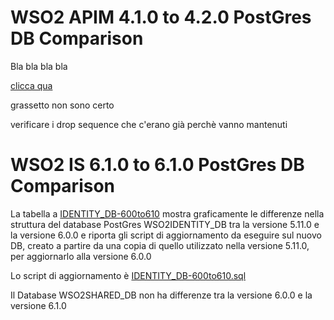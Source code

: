 # WSO2 APIM 4.1.0 to 4.2.0 PostGres DB Comparison

Bla bla bla bla

<a href="https://html-preview.github.io/?url=https://github.com/antonioPetrocelli/wso2-upgrade/blob/master/am/410to420/db/postgres/410to420.html" target="_blank">clicca qua</a>


grassetto non sono certo

verificare i drop sequence che c'erano già perchè vanno mantenuti


# WSO2 IS 6.1.0 to 6.1.0 PostGres DB Comparison

La tabella a <a href="https://html-preview.github.io/?url=https://github.com/antonioPetrocelli/wso2-upgrade/blob/master/is/600to610/db/postgres/IDENTITY_DB-600to610.html" target="_blank">IDENTITY_DB-600to610</a> mostra graficamente le differenze nella struttura del database PostGres WSO2IDENTITY_DB tra la versione 5.11.0 e la versione 6.0.0 e riporta gli script di aggiornamento da eseguire sul nuovo DB, creato a partire da una copia di quello utilizzato nella versione 5.11.0, per aggiornarlo alla versione 6.0.0

Lo script di aggiornamento è [IDENTITY_DB-600to610.sql](IDENTITY_DB-600to610.sql)

Il Database WSO2SHARED_DB non ha differenze tra la versione 6.0.0 e la versione 6.1.0
